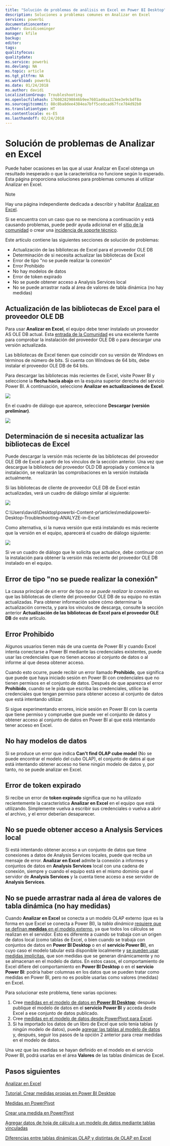 ```yaml
---
title: "Solución de problemas de análisis en Excel en Power BI Desktop"
description: Soluciones a problemas comunes en Analizar en Excel
services: powerbi
documentationcenter: 
author: davidiseminger
manager: kfile
backup: 
editor: 
tags: 
qualityfocus: 
qualitydate: 
ms.service: powerbi
ms.devlang: NA
ms.topic: article
ms.tgt_pltfrm: NA
ms.workload: powerbi
ms.date: 01/24/2018
ms.author: davidi
LocalizationGroup: Troubleshooting
ms.openlocfilehash: 1760828290846b9ee7601ad4aa313ee3e9cbdf8a
ms.sourcegitcommit: 88c8ba8dee4384ea7bff5cedcad67fce784d92b0
ms.translationtype: HT
ms.contentlocale: es-ES
ms.lasthandoff: 02/24/2018
---
```

# <a name="troubleshooting-analyze-in-excel"></a>Solución de problemas de Analizar en Excel
Puede haber ocasiones en las que al usar Analizar en Excel obtenga un resultado inesperado o que la característica no funcione según lo esperado. Esta página proporciona soluciones para problemas comunes al utilizar Analizar en Excel.

> [!NOTE]
> Hay una página independiente dedicada a describir y habilitar [Analizar en Excel](service-analyze-in-excel.md).
> 
> Si se encuentra con un caso que no se menciona a continuación y está causando problemas, puede pedir ayuda adicional en el [sitio de la comunidad](http://community.powerbi.com/) o crear una [incidencia de soporte técnico](https://powerbi.microsoft.com/support/).
> 
> 

Este artículo contiene las siguientes secciones de solución de problemas:

* Actualización de las bibliotecas de Excel para el proveedor OLE DB
* Determinación de si necesita actualizar las bibliotecas de Excel
* Error de tipo "no se puede realizar la conexión"
* Error Prohibido
* No hay modelos de datos
* Error de token expirado
* No se puede obtener acceso a Analysis Services local
* No se puede arrastrar nada al área de valores de tabla dinámica (no hay medidas)

## <a name="update-excel-libraries-for-the-ole-db-provider"></a>Actualización de las bibliotecas de Excel para el proveedor OLE DB
Para usar **Analizar en Excel**, el equipo debe tener instalado un proveedor AS OLE DB actual. Esta [entrada de la Comunidad](http://community.powerbi.com/t5/Service/Analyze-in-Excel-Initialization-of-the-data-source-failed/m-p/30837#M8081) es una excelente fuente para comprobar la instalación del proveedor OLE DB o para descargar una versión actualizada.

Las bibliotecas de Excel tienen que coincidir con su versión de Windows en términos de número de bits. Si cuenta con Windows de 64 bits, debe instalar el proveedor OLE DB de 64 bits.

Para descargar las bibliotecas más recientes de Excel, visite Power BI y seleccione la **flecha hacia abajo** en la esquina superior derecha del servicio Power BI. A continuación, seleccione **Analizar en actualizaciones de Excel**.

![](media/desktop-troubleshooting-analyze-in-excel/tshoot-analyze-excel_1.png)

En el cuadro de diálogo que aparece, seleccione **Descargar (versión preliminar)**.

![](media/desktop-troubleshooting-analyze-in-excel/tshoot-analyze-excel_2.png)

## <a name="determining-whether-you-need-to-update-your-excel-libraries"></a>Determinación de si necesita actualizar las bibliotecas de Excel
Puede descargar la versión más reciente de las bibliotecas del proveedor OLE DB de Excel a partir de los vínculos de la sección anterior. Una vez que descargue la biblioteca del proveedor OLD DB apropiada y comience la instalación, se realizarán las comprobaciones en la versión instalada actualmente.

Si las bibliotecas de cliente de proveedor OLE DB de Excel están actualizadas, verá un cuadro de diálogo similar al siguiente:

![](media/desktop-troubleshooting-analyze-in-excel/troubleshoot-analyze-excel_3.png)

C:\Users\davidi\Desktop\powerbi-Content-pr\articles\media\powerbi-Desktop-Troubleshooting-ANALYZE-in-Excel

Como alternativa, si la nueva versión que está instalando es más reciente que la versión en el equipo, aparecerá el cuadro de diálogo siguiente:

![](media/desktop-troubleshooting-analyze-in-excel/troubleshoot-analyze-excel_2.png)

Si ve un cuadro de diálogo que le solicita que actualice, debe continuar con la instalación para obtener la versión más reciente del proveedor OLE DB instalado en el equipo.

## <a name="connection-cannot-be-made-error"></a>Error de tipo "no se puede realizar la conexión"
La causa principal de un error de tipo *no se puede realizar la conexión* es que las bibliotecas de cliente del proveedor OLE DB de su equipo no están actualizadas. Para obtener información sobre cómo determinar la actualización correcta, y para los vínculos de descarga, consulte la sección anterior **Actualización de las bibliotecas de Excel para el proveedor OLE DB** de este artículo.

## <a name="forbidden-error"></a>Error Prohibido
Algunos usuarios tienen más de una cuenta de Power BI y cuando Excel intenta conectarse a Power BI mediante las credenciales existentes, puede usar las credenciales que no tienen acceso al conjunto de datos o al informe al que desea obtener acceso.

Cuando esto ocurre, puede recibir un error llamado **Prohibido**, que significa que puede que haya iniciado sesión en Power BI con credenciales que no tienen permisos en el conjunto de datos. Después de que aparezca el error **Prohibido**, cuando se le pida que escriba las credenciales, utilice las credenciales que tengan permiso para obtener acceso al conjunto de datos que está intentando utilizar.

Si sigue experimentando errores, inicie sesión en Power BI con la cuenta que tiene permiso y compruebe que puede ver el conjunto de datos y obtener acceso al conjunto de datos en Power BI al que está intentando tener acceso en Excel.

## <a name="no-data-models"></a>No hay modelos de datos
Si se produce un error que indica **Can't find OLAP cube model** (No se puede encontrar el modelo del cubo OLAP), el conjunto de datos al que está intentando obtener acceso no tiene ningún modelo de datos y, por tanto, no se puede analizar en Excel.

## <a name="token-expired-error"></a>Error de token expirado
Si recibe un error de **token expirado** significa que no ha utilizado recientemente la característica **Analizar en Excel** en el equipo que está utilizando. Simplemente vuelva a escribir sus credenciales o vuelva a abrir el archivo, y el error deberían desaparecer.

## <a name="unable-to-access-on-premises-analysis-services"></a>No se puede obtener acceso a Analysis Services local
Si está intentando obtener acceso a un conjunto de datos que tiene conexiones a datos de Analysis Services locales, puede que reciba un mensaje de error. **Analizar en Excel** admite la conexión a informes y conjuntos de datos en **Analysis Services** local con una cadena de conexión, siempre y cuando el equipo está en el mismo dominio que el servidor de **Analysis Services** y la cuenta tiene acceso a ese servidor de **Analysis Services**.

## <a name="cant-drag-anything-to-the-pivottable-values-area-no-measures"></a>No se puede arrastrar nada al área de valores de tabla dinámica (no hay medidas)
Cuando **Analizar en Excel** se conecta a un modelo OLAP externo (que es la forma en que Excel se conecta a Power BI), la *tabla dinámica* [requiere que se definan **medidas** en el modelo externo](https://support.microsoft.com/kb/234700), ya que todos los cálculos se realizan en el servidor. Esto es diferente a cuando se trabaja con un origen de datos local (como tablas de Excel, o bien cuando se trabaja con conjuntos de datos en **Power BI Desktop** o en el **servicio Power BI**), en cuyo caso el modelo tabular está disponible localmente y [se pueden usar medidas implícitas](https://msdn.microsoft.com/library/gg399077.aspx), que son medidas que se generan dinámicamente y no se almacenan en el modelo de datos. En estos casos, el comportamiento de Excel difiere del comportamiento en **Power BI Desktop** o en el **servicio Power BI**: podría haber columnas en los datos que se pueden tratar como medidas en Power BI, pero no es posible usarlas como valores (medidas) en Excel.

Para solucionar este problema, tiene varias opciones:

1. Cree [medidas en el modelo de datos en **Power BI Desktop**](desktop-tutorial-create-measures.md); después publique el modelo de datos en el **servicio Power BI** y acceda desde Excel a ese conjunto de datos publicado.
2. Cree [medidas en el modelo de datos desde PowerPivot para Excel](https://support.office.com/article/Create-a-Measure-in-Power-Pivot-d3cc1495-b4e5-48e7-ba98-163022a71198).
3. Si ha importado los datos de un libro de Excel que solo tenía tablas (y ningún modelo de datos), puede [agregar las tablas al modelo de datos](https://support.office.com/article/Add-worksheet-data-to-a-Data-Model-using-a-linked-table-d3665fc3-99b0-479d-ba09-a37640f5be42) y, después, seguir los pasos de la opción 2 anterior para crear medidas en el modelo de datos.

Una vez que las medidas se hayan definido en el modelo en el servicio Power BI, podrá usarlas en el área **Valores** de las tablas dinámicas de Excel.

## <a name="next-steps"></a>Pasos siguientes
[Analizar en Excel](service-analyze-in-excel.md)

[Tutorial: Crear medidas propias en Power BI Desktop](desktop-tutorial-create-measures.md)

[Medidas en PowerPivot](https://msdn.microsoft.com/library/gg399077.aspx)

[Crear una medida en PowerPivot](https://support.office.com/article/Create-a-Measure-in-Power-Pivot-d3cc1495-b4e5-48e7-ba98-163022a71198)

[Agregar datos de hoja de cálculo a un modelo de datos mediante tablas vinculadas](https://support.office.com/article/Add-worksheet-data-to-a-Data-Model-using-a-linked-table-d3665fc3-99b0-479d-ba09-a37640f5be42)

[Diferencias entre tablas dinámicas OLAP y distintas de OLAP en Excel](https://support.microsoft.com/kb/234700)

